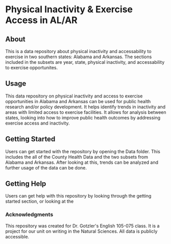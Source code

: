 # Physical Inactivity & Exercise Access in AL/AR
## About 
This is a data repository about physical inactivity and accessability to exercise in two southern states: Alabama and Arkansas. The sections included in the subsets are year, state, physical inactivity, and accessability to exercise opportunites. 
## Usage
This data repository on physical inactivity and access to exercise opportunities in Alabama and Arkansas can be used for public health research and/or policy development. It helps identify trends in inactivity and areas with limited access to exercise facilities. It allows for analysis between states, looking into how to improve public health outcomes by addressing exercise access and inactivity.
## Getting Started 
Users can get started with the repository by opening the Data folder. This includes the all of the County Health Data and the two subsets from Alabama and Arkansas. After looking at this, trends can be analyzed and further usage of the data can be done. 
## Getting Help
Users can get help with this repository by looking through the getting started section, or looking at the 
### Acknowledgments
This repository was created for Dr. Gotzler's English 105-075 class. It is a project for our unit on writing in the Natural Sciences. All data is publicly accessible.  

